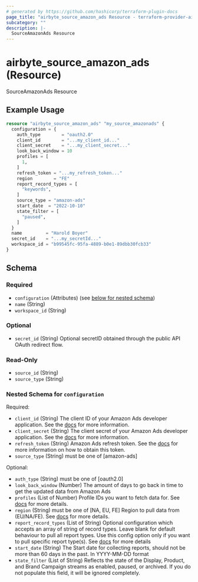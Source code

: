 ```yaml
---
# generated by https://github.com/hashicorp/terraform-plugin-docs
page_title: "airbyte_source_amazon_ads Resource - terraform-provider-airbyte"
subcategory: ""
description: |-
  SourceAmazonAds Resource
---
```


# airbyte_source_amazon_ads (Resource)

SourceAmazonAds Resource

## Example Usage

```terraform
resource "airbyte_source_amazon_ads" "my_source_amazonads" {
  configuration = {
    auth_type        = "oauth2.0"
    client_id        = "...my_client_id..."
    client_secret    = "...my_client_secret..."
    look_back_window = 10
    profiles = [
      1,
    ]
    refresh_token = "...my_refresh_token..."
    region        = "FE"
    report_record_types = [
      "keywords",
    ]
    source_type = "amazon-ads"
    start_date  = "2022-10-10"
    state_filter = [
      "paused",
    ]
  }
  name         = "Harold Boyer"
  secret_id    = "...my_secretId..."
  workspace_id = "b99545fc-95fa-4889-b0e1-89dbb30fcb33"
}
```

<!-- schema generated by tfplugindocs -->
## Schema

### Required

- `configuration` (Attributes) (see [below for nested schema](#nestedatt--configuration))
- `name` (String)
- `workspace_id` (String)

### Optional

- `secret_id` (String) Optional secretID obtained through the public API OAuth redirect flow.

### Read-Only

- `source_id` (String)
- `source_type` (String)

<a id="nestedatt--configuration"></a>
### Nested Schema for `configuration`

Required:

- `client_id` (String) The client ID of your Amazon Ads developer application. See the <a href="https://advertising.amazon.com/API/docs/en-us/get-started/generate-api-tokens#retrieve-your-client-id-and-client-secret">docs</a> for more information.
- `client_secret` (String) The client secret of your Amazon Ads developer application. See the <a href="https://advertising.amazon.com/API/docs/en-us/get-started/generate-api-tokens#retrieve-your-client-id-and-client-secret">docs</a> for more information.
- `refresh_token` (String) Amazon Ads refresh token. See the <a href="https://advertising.amazon.com/API/docs/en-us/get-started/generate-api-tokens">docs</a> for more information on how to obtain this token.
- `source_type` (String) must be one of [amazon-ads]

Optional:

- `auth_type` (String) must be one of [oauth2.0]
- `look_back_window` (Number) The amount of days to go back in time to get the updated data from Amazon Ads
- `profiles` (List of Number) Profile IDs you want to fetch data for. See <a href="https://advertising.amazon.com/API/docs/en-us/concepts/authorization/profiles">docs</a> for more details.
- `region` (String) must be one of [NA, EU, FE]
Region to pull data from (EU/NA/FE). See <a href="https://advertising.amazon.com/API/docs/en-us/info/api-overview#api-endpoints">docs</a> for more details.
- `report_record_types` (List of String) Optional configuration which accepts an array of string of record types. Leave blank for default behaviour to pull all report types. Use this config option only if you want to pull specific report type(s). See <a href="https://advertising.amazon.com/API/docs/en-us/reporting/v2/report-types">docs</a> for more details
- `start_date` (String) The Start date for collecting reports, should not be more than 60 days in the past. In YYYY-MM-DD format
- `state_filter` (List of String) Reflects the state of the Display, Product, and Brand Campaign streams as enabled, paused, or archived. If you do not populate this field, it will be ignored completely.


